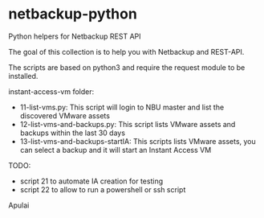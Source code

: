 # netbackup-python
Python helpers for Netbackup REST API

The goal of this collection is to help you with Netbackup and REST-API.

The scripts are based on python3 and require the request module to be installed.

instant-access-vm folder:
- 11-list-vms.py: This script will login to NBU master and list the discovered VMware assets
- 12-list-vms-and-backups.py: This script lists VMware assets and backups within the last 30 days
- 13-list-vms-and-backups-startIA: This scripts lists VMware assets, you can select a backup and it will start an Instant Access VM

TODO:
- script 21 to automate IA creation for testing
- script 22 to allow to run a powershell or ssh script

Apulai
